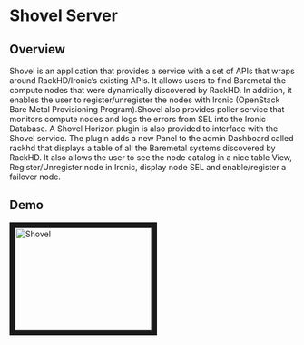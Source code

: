 # Shovel Server

## Overview
Shovel is an application that provides a service with a set of APIs that wraps around RackHD/Ironic’s existing APIs.  It allows users to find Baremetal the compute nodes that were dynamically discovered by RackHD. In addition, it enables the user to register/unregister the nodes with Ironic (OpenStack Bare Metal Provisioning Program).Shovel also provides poller service that monitors compute nodes and logs the errors from SEL into the Ironic Database.
A Shovel Horizon plugin is also provided to interface with the Shovel service. The plugin adds a new Panel to the admin Dashboard called rackhd that displays a table of all the Baremetal systems discovered by RackHD. It also allows the user to see the node catalog in a nice table View, Register/Unregister node in Ironic, display node SEL and enable/register a failover node.

## Demo
<a href="http://www.youtube.com/watch?feature=player_embedded&v=LluHht5ixTI" target="_blank"><img src="http://img.youtube.com/vi/LluHht5ixTI/0.jpg" 
alt="Shovel" width="240" height="180" border="10" /></a>  
